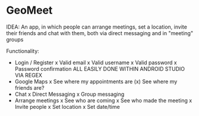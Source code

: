 # GeoMeet

IDEA:
An app, in which people can arrange meetings, set a location, invite their friends and chat with them, both via direct messaging and in "meeting" groups

Functionality:
- Login / Register
    x Valid email
    x Valid username
    x Valid password
    x Password confirmation
        ALL EASILY DONE WITHIN ANDROID STUDIO VIA REGEX
- Google Maps
    x See where my appointments are
    (x) See where my friends are?
- Chat 
    x Direct Messaging
    x Group messaging
- Arrange meetings
    x See who are coming
    x See who made the meeting
    x Invite people
    x Set location
    x Set date/time
